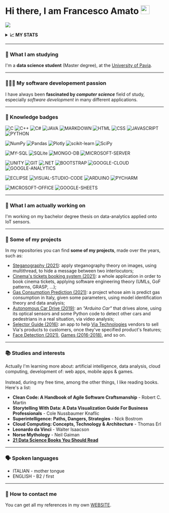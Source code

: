 # Hi there, I am Francesco Amato <a href="https://www.gautamkrishnar.com/"><img src="https://media.giphy.com/media/hvRJCLFzcasrR4ia7z/giphy.gif" width="28px"></a>

![](https://komarev.com/ghpvc/?username=Amatofrancesco1999&label=Profile+Views&style=plastic&color=brightgreen)

<details>
  <summary><b><strong>📈 MY STATS</strong></b></summary>
  <br>

![Amatofrancesco99 GitHub stats](https://github-readme-stats.vercel.app/api?username=Amatofrancesco99&show_icons=true&theme=merko&hide_border=true)
![Top Langs](https://github-readme-stats.vercel.app/api/top-langs/?username=Amatofrancesco99&layout=compact&theme=merko&hide_border=true)
</details>

*** 
### 🧐 What I am studying
I'm a <strong>data science student</strong> (Master degree), at the [University of Pavia](http://webing.unipv.eu/home/).

***
### 👨🏻‍💻 My software developement passion
I have always been <strong>fascinated by <em>computer science</em></strong> field of study, especially <em>software development</em> in many different applications.

***
### 🏅 Knowledge badges

![C](https://img.shields.io/badge/C-00599C?style=for-the-badge&logo=c&logoColor=white)
![C++](https://img.shields.io/badge/C%2B%2B-00599C?style=for-the-badge&logo=c%2B%2B&logoColor=white)
![C#](https://img.shields.io/badge/C%23-239120?style=for-the-badge&logo=c-sharp&logoColor=white)
![JAVA](https://img.shields.io/badge/Java-ED8B00?style=for-the-badge&logo=java&logoColor=white)
![MARKDOWN](https://img.shields.io/badge/markdown-%23000000.svg?style=for-the-badge&logo=markdown&logoColor=white)
![HTML](https://img.shields.io/badge/HTML-239120?style=for-the-badge&logo=html5&logoColor=white)
![CSS](https://img.shields.io/badge/CSS-239120?&style=for-the-badge&logo=css3&logoColor=white)
![JAVASCRIPT](https://img.shields.io/badge/JavaScript-F7DF1E?style=for-the-badge&logo=javascript&logoColor=black)
![PYTHON](https://img.shields.io/badge/Python-FFD43B?style=for-the-badge&logo=python&logoColor=darkgreen)

![NumPy](https://img.shields.io/badge/numpy-%23013243.svg?style=for-the-badge&logo=numpy&logoColor=white)
![Pandas](https://img.shields.io/badge/pandas-%23150458.svg?style=for-the-badge&logo=pandas&logoColor=white)
![Plotly](https://img.shields.io/badge/Plotly-%233F4F75.svg?style=for-the-badge&logo=plotly&logoColor=white)
![scikit-learn](https://img.shields.io/badge/scikit--learn-%23F7931E.svg?style=for-the-badge&logo=scikit-learn&logoColor=white)
![SciPy](https://img.shields.io/badge/SciPy-%230C55A5.svg?style=for-the-badge&logo=scipy&logoColor=%white)

![MY-SQL](https://img.shields.io/badge/MySQL-00000F?style=for-the-badge&logo=mysql&logoColor=white)
![SQLite](https://img.shields.io/badge/sqlite-%2307405e.svg?style=for-the-badge&logo=sqlite&logoColor=white)
![MONGO-DB](https://img.shields.io/badge/MongoDB-4EA94B?style=for-the-badge&logo=mongodb&logoColor=white)
![MICROSOFT-SERVER](https://img.shields.io/badge/Microsoft%20SQL%20Sever-CC2927?style=for-the-badge&logo=microsoft%20sql%20server&logoColor=white)

![UNITY](https://img.shields.io/badge/Unity-100000?style=for-the-badge&logo=unity&logoColor=white)
![GIT](https://img.shields.io/badge/Git-F05032?style=for-the-badge&logo=git&logoColor=white)
![.NET](https://img.shields.io/badge/.NET-5C2D91?style=for-the-badge&logo=dot-net&logoColor=white)
![BOOTSTRAP](https://img.shields.io/badge/Bootstrap-563D7C?style=for-the-badge&logo=bootstrap&logoColor=white)
![GOOGLE-CLOUD](https://img.shields.io/badge/Google_Cloud-4285F4?style=for-the-badge&logo=google-cloud&logoColor=white)
![GOOGLE-ANALYTICS](https://img.shields.io/badge/Google%20Analytics-E37400?style=for-the-badge&logo=google%20analytics&logoColor=white)

![ECLIPSE](https://img.shields.io/badge/Eclipse-2C2255?style=for-the-badge&logo=eclipse&logoColor=white)
![VISUAL-STUDIO-CODE](https://img.shields.io/badge/Visual_Studio_Code-0078D4?style=for-the-badge&logo=visual%20studio%20code&logoColor=white)
![ARDUINO](https://img.shields.io/badge/Arduino_IDE-00979D?style=for-the-badge&logo=arduino&logoColor=white)
![PYCHARM](https://img.shields.io/badge/pycharm-143?style=for-the-badge&logo=pycharm&logoColor=black&color=black&labelColor=green)

![MICROSOFT-OFFICE](https://img.shields.io/badge/Microsoft_Office-D83B01?style=for-the-badge&logo=microsoft-office&logoColor=white)
![GOOGLE-SHEETS](https://img.shields.io/badge/Google%20Sheets-34A853?style=for-the-badge&logo=google-sheets&logoColor=white)

*** 
### 🔭 What I am actually working on 
I'm working on my bachelor degree thesis on data-analytics applied onto IoT sensors.

***
### 🚀 Some of my projects
In my repositories you can find <strong>some of my projects</strong>, made over the years, such as:
- [Steganography (2021)](https://github.com/Amatofrancesco99/Steganography): apply steganography theory on images, using multithread, to hide a message between two interlocutors;
- [Cinema's tickets booking system (2021)](https://github.com/Amatofrancesco99/Progetto-F21): a whole application in order to book cinema tickets, applying software engineering theory (UMLs, GoF patterns, GRASP, ...); 
- [Gas Consumption Prediction (2021)](https://github.com/Amatofrancesco99/Gas_consumption-prediction): a project whose aim is predict gas consumption in Italy, given some parameters, using model identification theory and data analysis;
- [Autonomous Car Drive (2019)](https://github.com/Amatofrancesco99/Autonomous-Car-Drive): an <em>"Arduino Car"</em> that drives alone, using its optical sensors and some Python code to detect other cars and pedestrians in a real situation, via video analysis;
- [Selector Guide (2016)](https://github.com/Amatofrancesco99/Selector-Guide): an app to help [Via Technologies](https://www.viatech.com/en/) vendors to sell Via's products to customers, once they've specified product's features;
- [Face Detection (2021)](https://github.com/Amatofrancesco99/Face-Detection), [Games (2016-2018)](https://github.com/Amatofrancesco99/Games), and so on.

*** 
### 📚 Studies and interests
Actually I'm learning more about: artificial intelligence, data analysis, cloud computing, development of: web apps, mobile apps & games.
<br><br>
Instead, during my free time, among the other things, I like reading books. 
<br>
Here's a list:
  * <strong>Clean Code: A Handbook of Agile Software Craftsmanship</strong> - Robert C. Martin
  * <strong>Storytelling With Data: A Data Visualization Guide For Business Professionals</strong> - Cole Nussbaumer Knaflic
  * <strong>Superintelligence: Paths, Dangers, Strategies</strong> - Nick Bostrom
  * <strong>Cloud Computing: Concepts, Technology & Architecture</strong> - Thomas Erl
  * <strong>Leonardo da Vinci</strong> - Walter Isaacson
  * <strong>Norse Mythology</strong> - Neil Gaiman
  * <strong>[21 Data Science Books You Should Read](https://towardsdatascience.com/21-data-science-books-you-should-read-in-2021-db625e97feb6)</strong>

*** 
### 🗣 Spoken languages
- ITALIAN - mother tongue
- ENGLISH - B2 / first

***
### 📲 How to contact me 
You can get all my references in my own [WEBSITE](https://www.amatofrancesco.altervista.org).
